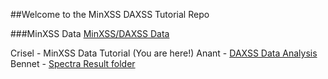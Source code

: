##Welcome to the MinXSS DAXSS Tutorial Repo

###MinXSS Data
[MinXSS/DAXSS Data](https://lasp.colorado.edu/home/minxss/data/)


Crisel - MinXSS Data Tutorial (You are here!) 
Anant - 
[DAXSS Data Analysis](https://github.com/minxsscubesat/minxsscubesat/blob/master/daxss_library/SPHERE_2022_Anant/daxss_data_analysis.ipynb)
Bennet - 
[Spectra Result folder](https://drive.google.com/drive/folders/1HJ539NagV18LcYBN30x7hP1NNonp6CJh)

